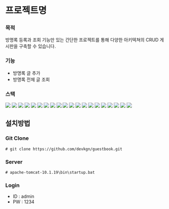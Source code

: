 # 프로젝트명

### 목적
방명록 등록과 조회 기능만 있는 간단한 프로젝트를 통해 다양한 아키텍쳐의 CRUD 게시판을 구축할 수 있습니다.

### 기능
- 방명록 글 추가
- 방명록 전체 글 조회

### 스택
<img style="display:inline;" src="https://img.shields.io/badge/Java-007396?style=plastic&logo=Java&logoColor=white">
<img style="display:inline;" src="https://img.shields.io/badge/Eclipse-FE7A16.svg?style=for-the-badge&logo=Eclipse&logoColor=white">
<img src="https://img.shields.io/badge/Visual%20Studio%20Code-0078d7.svg?style=for-the-badge&logo=visual-studio-code&logoColor=white">
<img src="https://img.shields.io/badge/IntelliJIDEA-000000.svg?style=for-the-badge&logo=intellij-idea&logoColor=white">


<img src="https://img.shields.io/badge/Spring-6DB33F?style=plastic&logo=Spring&logoColor=white"/>
<img src="https://img.shields.io/badge/SpringBoot-6DB33F?style=plastic&logo=SpringBoot&logoColor=white"/>
<img src="https://img.shields.io/badge/Maven-C71A36?style=plastic&logo=Maven&logoColor=white">
<img src="https://img.shields.io/badge/Apache Tomcat-F8DC75?style=plastic&logo=Apache Tomcat&logoColor=white">
<img src="https://img.shields.io/badge/Docker-2496ED?style=plastic&logo=Docker&logoColor=white">
<img src="https://img.shields.io/badge/Mybatis-181717?style=plastic&logo=Mybatis&logoColor=white">
<img src="https://img.shields.io/badge/Jenkins-D24939?style=plastic&logo=Jenkins&logoColor=white">            
<img src ="https://img.shields.io/badge/JSON-3776AB.svg?&style=plastic&logo=JSON&logoColor=white"/>
<img src ="https://img.shields.io/badge/JSP-3776AB.svg?&style=plastic&logo=JSP&logoColor=white"/>
<img src="https://img.shields.io/badge/HTML5-E34F26?style=plastic&logo=HTML5&logoColor=white">
<img src="https://img.shields.io/badge/CSS3-1572B6?style=plastic&logo=CSS3&logoColor=white">
<img src="https://img.shields.io/badge/Javascript-F7DF1E?style=plastic&logo=Javascript&logoColor=white">
<img src="https://img.shields.io/badge/jQuery-0769AD?style=plastic&logo=jQuery&logoColor=white">
<img src="https://img.shields.io/badge/BootStrap-7952B3?style=plastic&logo=BootStrap&logoColor=white">
<img src="https://img.shields.io/badge/Github-181717?style=plastic&logo=Github&logoColor=white">
<img src="https://img.shields.io/badge/MariaDB-003545?style=flat-square&amp;logo=MariaDB&amp;logoColor=white">

## 설치방법
### Git Clone
```
# git clone https://github.com/devkgn/guestbook.git
```
### Server
```
# apache-tomcat-10.1.19\bin\startup.bat
```
### Login
- ID : admin
- PW : 1234





